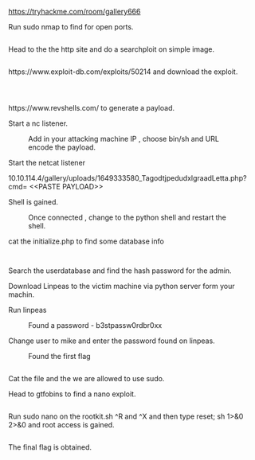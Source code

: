 <!-- wp:paragraph -->
<p><a href="https://tryhackme.com/room/gallery666" target="_blank" rel="noreferrer noopener">https://tryhackme.com/room/gallery666</a></p>
<!-- /wp:paragraph -->

<!-- wp:paragraph -->
<p>Run sudo nmap to find for open ports.</p>
<!-- /wp:paragraph -->

<!-- wp:image {"id":922,"sizeSlug":"large","linkDestination":"none"} -->
<figure class="wp-block-image size-large"><img src="https://persecure.files.wordpress.com/2022/04/image-21.png?w=539" alt="" class="wp-image-922"/></figure>
<!-- /wp:image -->

<!-- wp:paragraph -->
<p>Head to the the http site and do a searchploit on simple image.</p>
<!-- /wp:paragraph -->

<!-- wp:image {"id":921,"sizeSlug":"large","linkDestination":"none"} -->
<figure class="wp-block-image size-large"><img src="https://persecure.files.wordpress.com/2022/04/image-20.png?w=826" alt="" class="wp-image-921"/></figure>
<!-- /wp:image -->

<!-- wp:paragraph -->
<p>https://www.exploit-db.com/exploits/50214 and download the exploit.</p>
<!-- /wp:paragraph -->

<!-- wp:image {"id":925,"sizeSlug":"large","linkDestination":"none"} -->
<figure class="wp-block-image size-large"><img src="https://persecure.files.wordpress.com/2022/04/image-23.png?w=1024" alt="" class="wp-image-925"/></figure>
<!-- /wp:image -->

<!-- wp:image {"id":924,"sizeSlug":"large","linkDestination":"none"} -->
<figure class="wp-block-image size-large"><img src="https://persecure.files.wordpress.com/2022/04/image-22.png?w=820" alt="" class="wp-image-924"/></figure>
<!-- /wp:image -->

<!-- wp:image {"id":927,"sizeSlug":"large","linkDestination":"none"} -->
<figure class="wp-block-image size-large"><img src="https://persecure.files.wordpress.com/2022/04/image-24.png?w=243" alt="" class="wp-image-927"/></figure>
<!-- /wp:image -->

<!-- wp:paragraph -->
<p>https://www.revshells.com/ to generate a payload.</p>
<!-- /wp:paragraph -->

<!-- wp:paragraph -->
<p>Start a nc listener.</p>
<!-- /wp:paragraph -->

<!-- wp:image {"id":933,"sizeSlug":"large","linkDestination":"none"} -->
<figure class="wp-block-image size-large"><img src="https://persecure.files.wordpress.com/2022/04/image-27.png?w=1024" alt="" class="wp-image-933"/><figcaption>Add in your attacking machine IP , choose bin/sh and URL encode the payload.</figcaption></figure>
<!-- /wp:image -->

<!-- wp:paragraph -->
<p>Start the netcat listener</p>
<!-- /wp:paragraph -->

<!-- wp:paragraph -->
<p>10.10.114.4/gallery/uploads/1649333580_TagodtjpedudxlgraadLetta.php?cmd= &lt;&lt;PASTE PAYLOAD>></p>
<!-- /wp:paragraph -->

<!-- wp:paragraph -->
<p>Shell is gained.</p>
<!-- /wp:paragraph -->

<!-- wp:image {"id":934,"sizeSlug":"large","linkDestination":"none"} -->
<figure class="wp-block-image size-large"><img src="https://persecure.files.wordpress.com/2022/04/image-28.png?w=588" alt="" class="wp-image-934"/><figcaption>Once connected , change to the python shell and restart the shell.</figcaption></figure>
<!-- /wp:image -->

<!-- wp:paragraph -->
<p>cat the initialize.php to find some database info</p>
<!-- /wp:paragraph -->

<!-- wp:image {"id":936,"sizeSlug":"large","linkDestination":"none"} -->
<figure class="wp-block-image size-large"><img src="https://persecure.files.wordpress.com/2022/04/image-29.png?w=833" alt="" class="wp-image-936"/></figure>
<!-- /wp:image -->

<!-- wp:image {"id":938,"sizeSlug":"large","linkDestination":"none"} -->
<figure class="wp-block-image size-large"><img src="https://persecure.files.wordpress.com/2022/04/image-30.png?w=654" alt="" class="wp-image-938"/></figure>
<!-- /wp:image -->

<!-- wp:paragraph -->
<p>Search the userdatabase and find the hash password for the admin.</p>
<!-- /wp:paragraph -->

<!-- wp:paragraph -->
<p>Download Linpeas to the victim machine via python server form your machin.</p>
<!-- /wp:paragraph -->

<!-- wp:paragraph -->
<p>Run linpeas</p>
<!-- /wp:paragraph -->

<!-- wp:image {"id":939,"sizeSlug":"large","linkDestination":"none"} -->
<figure class="wp-block-image size-large"><img src="https://persecure.files.wordpress.com/2022/04/image-31.png?w=437" alt="" class="wp-image-939"/><figcaption>Found a password - b3stpassw0rdbr0xx</figcaption></figure>
<!-- /wp:image -->

<!-- wp:paragraph -->
<p>Change user to mike and enter the password found on linpeas. </p>
<!-- /wp:paragraph -->

<!-- wp:image {"id":941,"sizeSlug":"large","linkDestination":"none"} -->
<figure class="wp-block-image size-large"><img src="https://persecure.files.wordpress.com/2022/04/image-32.png?w=294" alt="" class="wp-image-941"/><figcaption>Found the first flag</figcaption></figure>
<!-- /wp:image -->

<!-- wp:image {"id":942,"sizeSlug":"large","linkDestination":"none"} -->
<figure class="wp-block-image size-large"><img src="https://persecure.files.wordpress.com/2022/04/image-33.png?w=797" alt="" class="wp-image-942"/></figure>
<!-- /wp:image -->

<!-- wp:paragraph -->
<p>Cat the file and the we are allowed to use sudo.</p>
<!-- /wp:paragraph -->

<!-- wp:paragraph -->
<p>Head to gtfobins to find a nano exploit.</p>
<!-- /wp:paragraph -->

<!-- wp:image {"id":945,"sizeSlug":"large","linkDestination":"none"} -->
<figure class="wp-block-image size-large"><img src="https://persecure.files.wordpress.com/2022/04/image-35.png?w=870" alt="" class="wp-image-945"/></figure>
<!-- /wp:image -->

<!-- wp:paragraph -->
<p>Run sudo nano on the rootkit.sh ^R and ^X and then type reset; sh 1>&amp;0 2>&amp;0 and root access is gained.</p>
<!-- /wp:paragraph -->

<!-- wp:image {"id":944,"sizeSlug":"large","linkDestination":"none"} -->
<figure class="wp-block-image size-large"><img src="https://persecure.files.wordpress.com/2022/04/image-34.png?w=368" alt="" class="wp-image-944"/></figure>
<!-- /wp:image -->

<!-- wp:paragraph -->
<p>The final flag is obtained.</p>
<!-- /wp:paragraph -->
